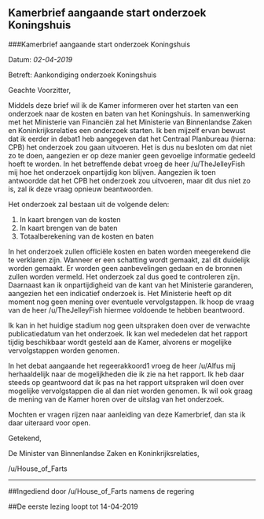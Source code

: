 ## Kamerbrief aangaande start onderzoek Koningshuis 
 
###Kamerbrief aangaande start onderzoek Koningshuis

Datum: *02-04-2019*

Betreft: Aankondiging onderzoek Koningshuis

Geachte Voorzitter,

Middels deze brief wil ik de Kamer informeren over het starten van een onderzoek naar de kosten en baten van het Koningshuis. In samenwerking met het Ministerie van Financiën zal het Ministerie van Binnenlandse Zaken en Koninkrijksrelaties een onderzoek starten. Ik ben mijzelf ervan bewust dat ik eerder in debat1 heb aangegeven dat het Centraal Planbureau (hierna: CPB) het onderzoek zou gaan uitvoeren. Het is dus nu besloten om dat niet zo te doen, aangezien er op deze manier geen gevoelige informatie gedeeld hoeft te worden. In het betreffende debat vroeg de heer /u/TheJelleyFish mij hoe het onderzoek onpartijdig kon blijven. Aangezien ik toen antwoordde dat het CPB het onderzoek zou uitvoeren, maar dit dus niet zo is, zal ik deze vraag opnieuw beantwoorden.

Het onderzoek zal bestaan uit de volgende delen:

1. In kaart brengen van de kosten
2. In kaart brengen van de baten
3. Totaalberekening van de kosten en baten

In het onderzoek zullen officiële kosten en baten worden meegerekend die te verklaren zijn. Wanneer er een schatting wordt gemaakt, zal dit duidelijk worden gemaakt. Er worden geen aanbevelingen gedaan en de bronnen zullen worden vermeld. Het onderzoek zal dus goed te controleren zijn. Daarnaast kan ik onpartijdigheid van de kant van het Ministerie garanderen, aangezien het een indicatief onderzoek is. Het Ministerie heeft op dit moment nog geen mening over eventuele vervolgstappen. Ik hoop de vraag van de heer /u/TheJelleyFish hiermee voldoende te hebben beantwoord.

Ik kan in het huidige stadium nog geen uitspraken doen over de verwachte publicatiedatum van het onderzoek. Ik kan wel mededelen dat het rapport tijdig beschikbaar wordt gesteld aan de Kamer, alvorens er mogelijke vervolgstappen worden genomen.

In het debat aangaande het regeerakkoord1 vroeg de heer /u/Alfus mij herhaaldelijk naar de mogelijkheden die ik zie na het rapport. Ik heb daar steeds op geantwoord dat ik pas na het rapport uitspraken wil doen over mogelijke vervolgstappen die al dan niet worden genomen. Ik wil ook graag de mening van de Kamer horen over de uitslag van het onderzoek.

Mochten er vragen rijzen naar aanleiding van deze Kamerbrief, dan sta ik daar uiteraard voor open.

Getekend,

De Minister van Binnenlandse Zaken en Koninkrijksrelaties,

/u/House_of_Farts

---

##Ingediend door /u/House_of_Farts namens de regering

##De eerste lezing loopt tot 14-04-2019